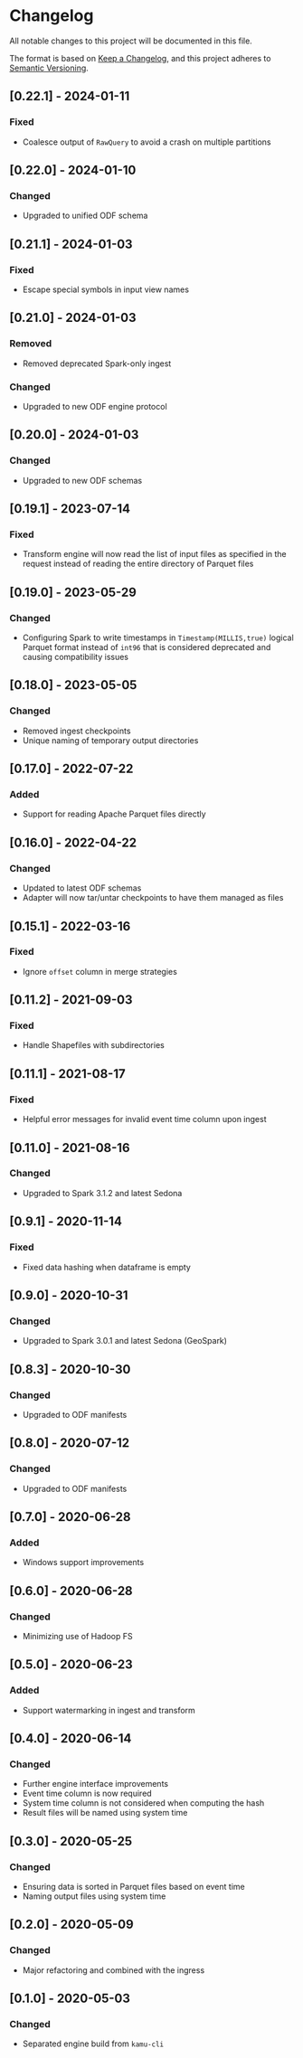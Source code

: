 # Changelog
All notable changes to this project will be documented in this file.

The format is based on [Keep a Changelog](https://keepachangelog.com/en/1.0.0/),
and this project adheres to [Semantic Versioning](https://semver.org/spec/v2.0.0.html).

## [0.22.1] - 2024-01-11
### Fixed
- Coalesce output of `RawQuery` to avoid a crash on multiple partitions

## [0.22.0] - 2024-01-10
### Changed
- Upgraded to unified ODF schema

## [0.21.1] - 2024-01-03
### Fixed
- Escape special symbols in input view names

## [0.21.0] - 2024-01-03
### Removed
- Removed deprecated Spark-only ingest
### Changed
- Upgraded to new ODF engine protocol

## [0.20.0] - 2024-01-03
### Changed
- Upgraded to new ODF schemas

## [0.19.1] - 2023-07-14
### Fixed
- Transform engine will now read the list of input files as specified in the request instead of reading the entire directory of Parquet files

## [0.19.0] - 2023-05-29
### Changed
- Configuring Spark to write timestamps in `Timestamp(MILLIS,true)` logical Parquet format instead of `int96` that is considered deprecated and causing compatibility issues

## [0.18.0] - 2023-05-05
### Changed
- Removed ingest checkpoints
- Unique naming of temporary output directories

## [0.17.0] - 2022-07-22
### Added
- Support for reading Apache Parquet files directly

## [0.16.0] - 2022-04-22
### Changed
- Updated to latest ODF schemas
- Adapter will now tar/untar checkpoints to have them managed as files

## [0.15.1] - 2022-03-16
### Fixed
- Ignore `offset` column in merge strategies

## [0.11.2] - 2021-09-03
### Fixed
- Handle Shapefiles with subdirectories 

## [0.11.1] - 2021-08-17
### Fixed
- Helpful error messages for invalid event time column upon ingest

## [0.11.0] - 2021-08-16
### Changed
- Upgraded to Spark 3.1.2 and latest Sedona

## [0.9.1] - 2020-11-14
### Fixed
- Fixed data hashing when dataframe is empty

## [0.9.0] - 2020-10-31
### Changed
- Upgraded to Spark 3.0.1 and latest Sedona (GeoSpark)

## [0.8.3] - 2020-10-30
### Changed
- Upgraded to ODF manifests

## [0.8.0] - 2020-07-12
### Changed
- Upgraded to ODF manifests

## [0.7.0] - 2020-06-28
### Added
- Windows support improvements

## [0.6.0] - 2020-06-28
### Changed
- Minimizing use of Hadoop FS

## [0.5.0] - 2020-06-23
### Added
- Support watermarking in ingest and transform

## [0.4.0] - 2020-06-14
### Changed
- Further engine interface improvements
- Event time column is now required
- System time column is not considered when computing the hash
- Result files will be named using system time

## [0.3.0] - 2020-05-25
### Changed
- Ensuring data is sorted in Parquet files based on event time
- Naming output files using system time

## [0.2.0] - 2020-05-09
### Changed
- Major refactoring and combined with the ingress

## [0.1.0] - 2020-05-03
### Changed
- Separated engine build from `kamu-cli`
